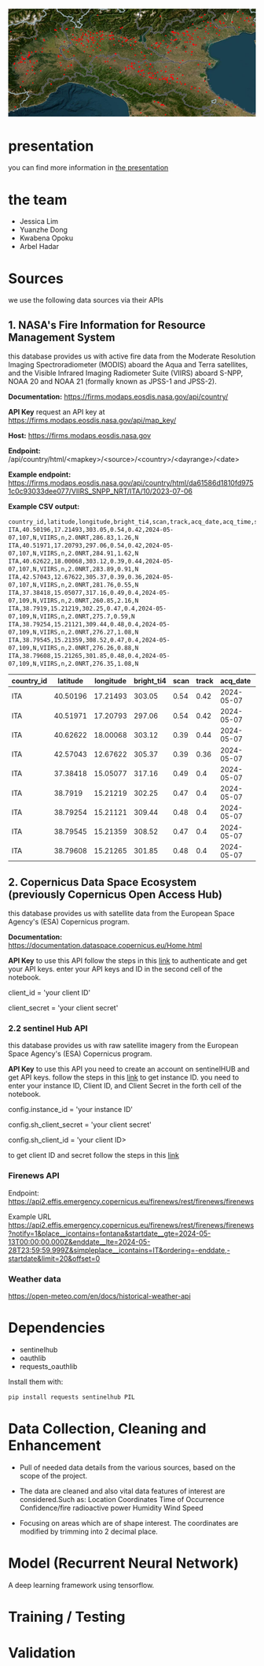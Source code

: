 ![img.png](img.png)
# presentation
you can find more information in [the presentation](Presentation1.pptx)
# the team
* Jessica Lim
* Yuanzhe Dong
* Kwabena Opoku
* Arbel Hadar
# **Sources**

we use the following data sources via their APIs

## **1. NASA's Fire Information for Resource Management System**

this database provides us with active fire data from the Moderate Resolution Imaging Spectroradiometer (MODIS) aboard the Aqua and Terra satellites, and the Visible Infrared Imaging Radiometer Suite (VIIRS) aboard S-NPP, NOAA 20 and NOAA 21 (formally known as JPSS-1 and JPSS-2).

**Documentation:**
https://firms.modaps.eosdis.nasa.gov/api/country/

**API Key**
request an API key at https://firms.modaps.eosdis.nasa.gov/api/map_key/

**Host:**
https://firms.modaps.eosdis.nasa.gov

**Endpoint:**
/api/country/html/&lt;mapkey&gt;/&lt;source&gt;/&lt;country&gt;/&lt;dayrange&gt;/&lt;date&gt;

**Example endpoint:**
https://firms.modaps.eosdis.nasa.gov/api/country/html/da61586d1810fd9751c0c93033dee077/VIIRS_SNPP_NRT/ITA/10/2023-07-06

**Example CSV output:**

```
country_id,latitude,longitude,bright_ti4,scan,track,acq_date,acq_time,satellite,instrument,confidence,version,bright_ti5,frp,daynight
ITA,40.50196,17.21493,303.05,0.54,0.42,2024-05-07,107,N,VIIRS,n,2.0NRT,286.83,1.26,N
ITA,40.51971,17.20793,297.06,0.54,0.42,2024-05-07,107,N,VIIRS,n,2.0NRT,284.91,1.62,N
ITA,40.62622,18.00068,303.12,0.39,0.44,2024-05-07,107,N,VIIRS,n,2.0NRT,283.89,0.91,N
ITA,42.57043,12.67622,305.37,0.39,0.36,2024-05-07,107,N,VIIRS,n,2.0NRT,281.76,0.55,N
ITA,37.38418,15.05077,317.16,0.49,0.4,2024-05-07,109,N,VIIRS,n,2.0NRT,260.85,2.16,N
ITA,38.7919,15.21219,302.25,0.47,0.4,2024-05-07,109,N,VIIRS,n,2.0NRT,275.7,0.59,N
ITA,38.79254,15.21121,309.44,0.48,0.4,2024-05-07,109,N,VIIRS,n,2.0NRT,276.27,1.08,N
ITA,38.79545,15.21359,308.52,0.47,0.4,2024-05-07,109,N,VIIRS,n,2.0NRT,276.26,0.88,N
ITA,38.79608,15.21265,301.85,0.48,0.4,2024-05-07,109,N,VIIRS,n,2.0NRT,276.35,1.08,N
```
| country_id | latitude | longitude | bright_ti4 | scan | track | acq_date | acq_time | satellite | instrument | confidence | version | bright_ti5 | frp  | daynight |
|------------|----------|-----------|------------|------|-------|----------|----------|-----------|------------|------------|---------|------------|------|----------|
| ITA        | 40.50196 | 17.21493  | 303.05     | 0.54 | 0.42  | 2024-05-07 | 107      | N         | VIIRS      | n          | 2.0NRT  | 286.83     | 1.26 | N        |
| ITA        | 40.51971 | 17.20793  | 297.06     | 0.54 | 0.42  | 2024-05-07 | 107      | N         | VIIRS      | n          | 2.0NRT  | 284.91     | 1.62 | N        |
| ITA        | 40.62622 | 18.00068  | 303.12     | 0.39 | 0.44  | 2024-05-07 | 107      | N         | VIIRS      | n          | 2.0NRT  | 283.89     | 0.91 | N        |
| ITA        | 42.57043 | 12.67622  | 305.37     | 0.39 | 0.36  | 2024-05-07 | 107      | N         | VIIRS      | n          | 2.0NRT  | 281.76     | 0.55 | N        |
| ITA        | 37.38418 | 15.05077  | 317.16     | 0.49 | 0.4   | 2024-05-07 | 109      | N         | VIIRS      | n          | 2.0NRT  | 260.85     | 2.16 | N        |
| ITA        | 38.7919  | 15.21219  | 302.25     | 0.47 | 0.4   | 2024-05-07 | 109      | N         | VIIRS      | n          | 2.0NRT  | 275.7      | 0.59 | N        |
| ITA        | 38.79254 | 15.21121  | 309.44     | 0.48 | 0.4   | 2024-05-07 | 109      | N         | VIIRS      | n          | 2.0NRT  | 276.27     | 1.08 | N        |
| ITA        | 38.79545 | 15.21359  | 308.52     | 0.47 | 0.4   | 2024-05-07 | 109      | N         | VIIRS      | n          | 2.0NRT  | 276.26     | 0.88 | N        |
| ITA        | 38.79608 | 15.21265  | 301.85     | 0.48 | 0.4   | 2024-05-07 | 109      | N         | VIIRS      | n          | 2.0NRT  | 276.35     | 1.08 | N        |
## **2. Copernicus Data Space Ecosystem (previously Copernicus Open Access Hub)**
this database provides us with satellite data from the European Space Agency's (ESA) Copernicus program.

**Documentation:**
https://documentation.dataspace.copernicus.eu/Home.html

**API Key**
to use this API follow the steps in this [link](https://documentation.dataspace.copernicus.eu/APIs/SentinelHub/Overview/Authentication.html) to authenticate and get your API keys.
enter your API keys and ID in the second cell of the notebook.

client_id = 'your client ID'

client_secret = 'your client secret'

### **2.2 sentinel Hub API**
this database provides us with raw satellite imagery from the European Space Agency's (ESA) Copernicus program.

**API Key**
to use this API you need to create an account on sentinelHUB and get API keys.
follow the steps in this [link](https://www.sentinel-hub.com/faq/where-get-instance-id/) to get instance ID.
you need to enter your instance ID, Client ID, and Client Secret in the forth cell of the notebook.

config.instance_id = 'your instance ID'

config.sh_client_secret = 'your client secret'

config.sh_client_id =  'your client ID>

to get client ID and secret follow the steps in this [link](https://docs.sentinel-hub.com/api/latest/api/overview/authentication/)

### **Firenews API**
Endpoint: https://api2.effis.emergency.copernicus.eu/firenews/rest/firenews/firenews

Example URL
https://api2.effis.emergency.copernicus.eu/firenews/rest/firenews/firenews?notify=1&place__icontains=fontana&startdate__gte=2024-05-13T00:00:00.000Z&enddate__lte=2024-05-28T23:59:59.999Z&simpleplace__icontains=IT&ordering=-enddate,-startdate&limit=20&offset=0

### **Weather data**
https://open-meteo.com/en/docs/historical-weather-api

# Dependencies
- sentinelhub
- oauthlib
- requests_oauthlib

Install them with:

```bash
pip install requests sentinelhub PIL
```


# Data Collection, Cleaning and Enhancement
- Pull of needed data details from the various sources, based on the scope of the project.
- The data are cleaned and also vital data features of interest are considered.Such as:
    Location Coordinates
    Time of Occurrence
    Confidence/fire radioactive power
    Humidity
    Wind Speed

- Focusing on areas which are of shape interest. The coordinates are modified by trimming into 2 decimal place.​


# Model (Recurrent Neural Network)
A deep learning framework using tensorflow.

# Training / Testing
# Validation


